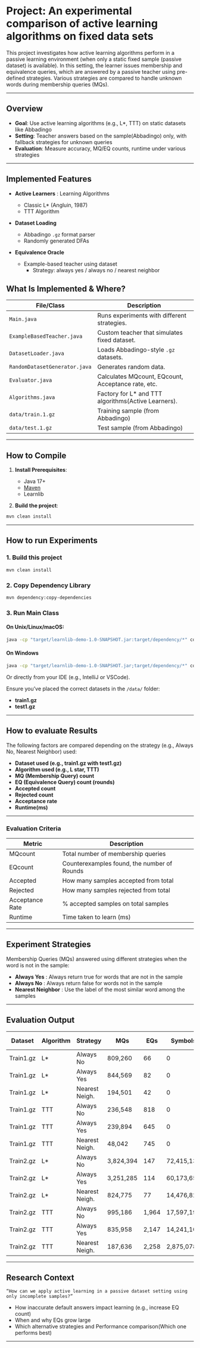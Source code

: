 # Project: An experimental comparison of active learning algorithms on fixed data sets

This project investigates how active learning algorithms perform in a passive learning environment (when only a static fixed sample (passive dataset) is available). In this setting, the learner issues membership and equivalence queries, which are answered by a passive teacher using pre-defined strategies. Various strategies are compared to handle unknown words during membership queries (MQs).

---


## Overview

- **Goal**: Use active learning algorithms (e.g., L*, TTT) on static datasets like Abbadingo
- **Setting**: Teacher answers based on the sample(Abbadingo) only, with fallback strategies for unknown queries
- **Evaluation**: Measure accuracy, MQ/EQ counts, runtime under various strategies

---

## Implemented Features

- **Active Learners** : Learning Algorithms
  - Classic L* (Angluin, 1987)
  - TTT Algorithm

- **Dataset Loading**
   - Abbadingo ```.gz``` format parser
   - Randomly generated DFAs
 
- **Equivalence Oracle**
   - Example-based teacher using dataset
      - Strategy: always yes / always no / nearest neighbor


## What Is Implemented & Where?

| File/Class                 | Description                                                  |
|----------------------------|--------------------------------------------------------------|
| `Main.java`                | Runs experiments with different strategies.                  |
| `ExampleBasedTeacher.java` | Custom teacher that simulates fixed dataset.               |
| `DatasetLoader.java`       | Loads Abbadingo-style `.gz` datasets.                        |
| `RandomDatasetGenerator.java` | Generates random data.                                    |
| `Evaluator.java`           | Calculates MQcount, EQcount, Acceptance rate, etc.
| `Algorithms.java`          | Factory for L* and TTT algorithms(Active Learners).          |
| `data/train.1.gz`          | Training sample (from Abbadingo)                             |
| `data/test.1.gz`           | Test sample (from Abbadingo)                                 |


---

## How to Compile

1. **Install Prerequisites**:
   - Java 17+
   - [Maven](https://maven.apache.org/)
   - Learnlib
   

2. **Build the project**:
```bash
mvn clean install

```
---

## How to run Experiments

### 1. Build this project
```bash
mvn clean install

```

### 2. Copy Dependency Library
```bash
mvn dependency:copy-dependencies
```

### 3. Run Main Class
#### On Unix/Linux/macOS:
```bash
java -cp "target/learnlib-demo-1.0-SNAPSHOT.jar:target/dependency/*" com.example.Main
```

#### On Windows
```bash
java -cp "target/learnlib-demo-1.0-SNAPSHOT.jar;target/dependency/*" com.example.Main
```

Or directly from your IDE (e.g., IntelliJ or VSCode).

Ensure you’ve placed the correct datasets in the ```/data/``` folder:

- **train1.gz**
- **test1.gz**

---
## How to evaluate Results

The following factors are compared depending on the strategy (e.g., Always No, Nearest Neighbor) used:

- **Dataset used (e.g., train1.gz with test1.gz)**
- **Algorithm used (e.g., L star, TTT)**
- **MQ (Membership Query) count**
- **EQ (Equivalence Query) count (rounds)**
- **Accepted count**
- **Rejected count**
- **Acceptance rate**
- **Runtime(ms)**
---
### Evaluation Criteria

| Metric | Description |
| ----------- | ----------- |
| MQcount | Total number of membership queries |
| EQcount | Counterexamples found, the number of Rounds |
| Accepted | How many samples accepted from total |
| Rejected | How many samples rejected from total |
| Acceptance Rate | % accepted samples on total samples |
| Runtime | Time taken to learn (ms) |
---
## Experiment Strategies

Membership Queries (MQs) answered using different strategies when the word is not in the sample:

-  **Always Yes** : Always return true for words that are not in the sample
-  **Always No** : Always return false for words not in the sample
-  **Nearest Neighbor** : Use the label of the most similar word among the samples
---
## Evaluation Output

| Dataset | Algorithm | Strategy       | MQs     | EQs | Symbols | accepted  | rejected | Acceptance Rate | Runtime(ms) |
|-----------|-----------|----------------|---------|-----|----------|----------|---------------| ---------------|  ---------------|
|Train1.gz  | L*        | Always No      | 809,260  | 66  | 0  | 0        | 1800          | 0% ||
|Train1.gz  | L*        | Always Yes     |  844,569  | 82 | 0  | 1800      |  0            | 100%    ||
|Train1.gz  | L*        | Nearest Neigh. | 194,501  | 42  | 0 | 1074      | 726          | 59,67% ||
|Train1.gz| TTT       | Always No       | 236,548  | 818  | 0 | 2        | 1798          | 0,11% ||
|Train1.gz| TTT       | Always Yes     |  239,894   | 645 | 0  |   1796      | 4              |  99,78%       ||
|Train1.gz| TTT       | Nearest Neigh. | 48,042  | 745    | 0 | 1,072          | 728          | 59,56% ||
|Train2.gz| L*        | Always No       |  3,824,394   | 147 | 72,415,138  |    0     |    1000          |   0%      |6,302,108 ms|
|Train2.gz| L*        | Always Yes     | 3,251,285    | 114 | 60,173,658  |     1800    |       0       |  100%       |1,312,275 ms|
|Train2.gz| L*        | Nearest Neigh. |  824,775 | 77   | 14,476,820 |  849       |     951      | 47,17% |1,422,479 ms|
|Train2.gz| TTT        | Always No       | 995,186    |1,964  | 17,597,194  | 2        |   1798          | 0,11%       |640,471 ms|
|Train2.gz| TTT       | Always Yes     | 835,958    | 2,147 | 14,241,109  |     1799    |       1       |  99,94%       |378,187 ms|
|Train2.gz| TTT       | Nearest Neigh. | 187,636    | 2,258 | 2,875,078  |   853      |   947          |   47,39%     |204,782 ms|
---

## Research Context

```“How can we apply active learning in a passive dataset setting using only incomplete samples?”```

- How inaccurate default answers impact learning (e.g., increase EQ count)
- When and why EQs grow large
- Which alternative strategies and Performance comparison(Which one performs best)

---




